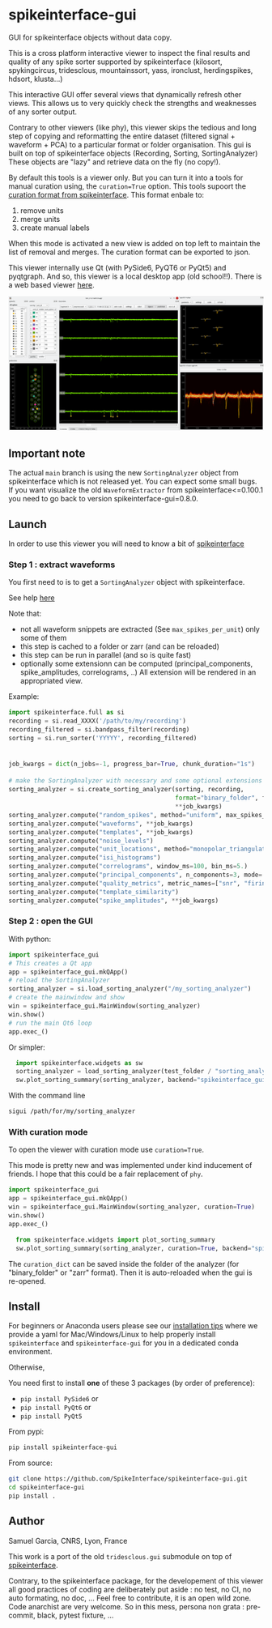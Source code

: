 # spikeinterface-gui

GUI for spikeinterface objects without data copy.

This is a cross platform interactive viewer to inspect the final results
and quality of any spike sorter supported by spikeinterface 
(kilosort, spykingcircus, tridesclous, mountainssort, yass, ironclust, herdingspikes, hdsort, klusta...)

This interactive GUI offer several views that dynamically refresh other views.
This allows us to very quickly check the strengths and weaknesses of any sorter output.

Contrary to other viewers (like phy), this viewer skips the tedious and long step of
copying and reformatting the entire dataset (filtered signal + waveform + PCA) to a particular
format or folder organisation. This gui is built on top of spikeinterface objects
(Recording, Sorting, SortingAnalyzer)
These objects are "lazy" and retrieve data on the fly (no copy!).

By default this tools is a viewer only. But you can turn it into a tools for manual curation using,
the `curation=True` option.
This tools supoort the [curation format from spikeinterface](https://spikeinterface.readthedocs.io/en/latest/modules/curation.html#manual-curation).
This format enbale to:
  1. remove units
  2. merge units
  3. create manual labels

When this mode is activated a new view is added on top left to maintain the list of removal and merges.
The curation format can be exported to json.


This viewer internally use Qt (with PySide6, PyQT6 or PyQt5) and pyqtgraph.
And so, this viewer is a local desktop app (old school!!).
There is a web based viewer [here](https://github.com/magland/sortingview).

![screenshot](screenshot.png)

## Important note

The actual `main` branch is using the new `SortingAnalyzer` object from spikeinterface which is not released yet.
You can expect some small bugs.
If you want visualize the old `WaveformExtractor` from spikeinterface<=0.100.1 you need to go back to version spikeinterface-gui=0.8.0.

## Launch

In order to use this viewer you will need to know a bit of [spikeinterface](https://spikeinterface.readthedocs.io/)

### Step 1 : extract waveforms

You first need to is to get a `SortingAnalyzer` object with spikeinterface.

See help [here](https://spikeinterface.readthedocs.io)

Note that:
  * not all waveform snippets are extracted (See `max_spikes_per_unit`) only some of them
  * this step is cached to a folder or zarr (and can be reloaded)
  * this step can be run in parallel (and so is quite fast)
  * optionally some extensionn can be computed (principal_components, spike_amplitudes, correlograms, ..)
    All extension will be rendered in an appropriated view.

  
Example:

```python
import spikeinterface.full as si
recording = si.read_XXXX('/path/to/my/recording')
recording_filtered = si.bandpass_filter(recording)
sorting = si.run_sorter('YYYYY', recording_filtered)


job_kwargs = dict(n_jobs=-1, progress_bar=True, chunk_duration="1s")

# make the SortingAnalyzer with necessary and some optional extensions
sorting_analyzer = si.create_sorting_analyzer(sorting, recording,
                                              format="binary_folder", folder="/my_sorting_analyzer",
                                              **job_kwargs)
sorting_analyzer.compute("random_spikes", method="uniform", max_spikes_per_unit=500)
sorting_analyzer.compute("waveforms", **job_kwargs)
sorting_analyzer.compute("templates", **job_kwargs)
sorting_analyzer.compute("noise_levels")
sorting_analyzer.compute("unit_locations", method="monopolar_triangulation")
sorting_analyzer.compute("isi_histograms")
sorting_analyzer.compute("correlograms", window_ms=100, bin_ms=5.)
sorting_analyzer.compute("principal_components", n_components=3, mode='by_channel_global', whiten=True, **job_kwargs)
sorting_analyzer.compute("quality_metrics", metric_names=["snr", "firing_rate"])
sorting_analyzer.compute("template_similarity")
sorting_analyzer.compute("spike_amplitudes", **job_kwargs)

```


### Step 2 : open the GUI

With python:

```python
import spikeinterface_gui
# This creates a Qt app
app = spikeinterface_gui.mkQApp() 
# reload the SortingAnalyzer
sorting_analyzer = si.load_sorting_analyzer("/my_sorting_analyzer")
# create the mainwindow and show
win = spikeinterface_gui.MainWindow(sorting_analyzer)
win.show()
# run the main Qt6 loop
app.exec_()
```

Or simpler:

```python
  import spikeinterface.widgets as sw
  sorting_analyzer = load_sorting_analyzer(test_folder / "sorting_analyzer")
  sw.plot_sorting_summary(sorting_analyzer, backend="spikeinterface_gui")
```


With the command line

```bash
sigui /path/for/my/sorting_analyzer
```

### With curation mode


To open the viewer with curation mode use `curation=True`.

This mode is pretty new and was implemented under kind inducement of friends.
I hope that this could be a fair replacement of `phy`.


```python
import spikeinterface_gui
app = spikeinterface_gui.mkQApp() 
win = spikeinterface_gui.MainWindow(sorting_analyzer, curation=True)
win.show()
app.exec_()
```


```python
  from spikeinterface.widgets import plot_sorting_summary
  sw.plot_sorting_summary(sorting_analyzer, curation=True, backend="spikeinterface_gui")
```

The `curation_dict` can be saved inside the folder of the analyzer (for "binary_folder" or "zarr" format).
Then it is auto-reloaded when the gui is re-opened.



## Install

For beginners or Anaconda users please see our [installation tips](https://github.com/SpikeInterface/spikeinterface/tree/main/installation_tips)
where we provide a yaml for Mac/Windows/Linux to help properly install `spikeinterface` and `spikeinterface-gui` for you in a dedicated
conda environment.

Otherwise, 

You need first to install **one** of these 3 packages (by order of preference):
  * `pip install PySide6` or
  * `pip install PyQt6` or
  * `pip install PyQt5`

From pypi:

```bash
pip install spikeinterface-gui
```

From source:

```bash
git clone https://github.com/SpikeInterface/spikeinterface-gui.git
cd spikeinterface-gui
pip install .
```

## Author

Samuel Garcia, CNRS, Lyon, France

This work is a port of the old `tridesclous.gui` submodule on top of
[spikeinterface](https://github.com/SpikeInterface/spikeinterface).

Contrary, to the spikeinterface package, for the developement of this viewer 
all good practices of coding are deliberately put aside  : no test, no CI, no auto formating, no doc, ... 
Feel free to contribute, it is an open wild zone. Code anarchist are very welcome.
So in this mess, persona non grata : pre-commit, black, pytest fixture, ...
